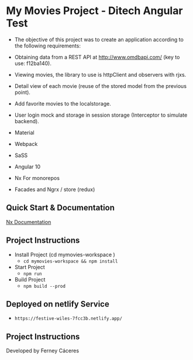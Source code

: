 # My Movies Project - Ditech Angular Test

- The objective of this project was to create an application according to the following requirements:

- Obtaining data from a REST API at http://www.omdbapi.com/ (key to use: f12ba140).

- Viewing movies, the library to use is httpClient and observers with rjxs.

- Detail view of each movie (reuse of the stored model from the previous point).

- Add favorite movies to the localstorage.

- User login mock and storage in session storage (Interceptor to simulate backend).

- Material

- Webpack

- SaSS

- Angular 10

- Nx For monorepos

- Facades and Ngrx / store (redux)

## Quick Start & Documentation

[Nx Documentation](https://nx.dev/angular)

## Project Instructions

- Install Project (cd mymovies-workspace )
  - `cd mymovies-workspace && npm install`
- Start Project
  - `npm run`
- Build Project
  - `npm build --prod`

## Deployed on netlify Service

- `https://festive-wiles-7fcc3b.netlify.app/`

## Project Instructions

Developed by Ferney Cáceres
